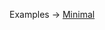 <p class="ExampleLinks">Examples <span class="ExampleLinksTitleSeparator">-></span> <a href="../../examples/preset/minimal">Minimal</a></p>
